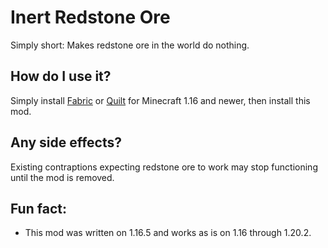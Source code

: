 # Inert Redstone Ore

Simply short: Makes redstone ore in the world do nothing.

## How do I use it?

Simply install [Fabric] or [Quilt] for Minecraft 1.16 and newer,
then install this mod.

## Any side effects?

Existing contraptions expecting redstone ore to work may stop functioning until the mod is removed.

## Fun fact:

- This mod was written on 1.16.5 and works as is on 1.16 through 1.20.2.

[Fabric]: https://fabricmc.net/use

[Quilt]: https://quiltmc.org/install
